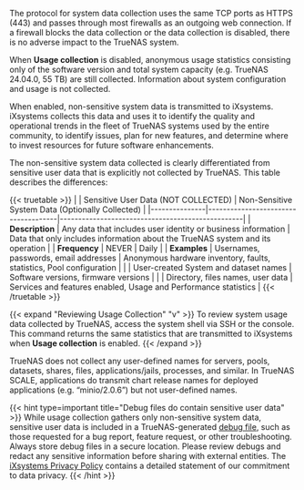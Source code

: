 &NewLine;

The protocol for system data collection uses the same TCP ports as HTTPS (443) and passes through most firewalls as an outgoing web connection.
If a firewall blocks the data collection or the data collection is disabled, there is no adverse impact to the TrueNAS system.

When **Usage collection** is disabled, anonymous usage statistics consisting only of the software version and total system capacity (e.g. TrueNAS 24.04.0, 55 TB) are still collected.
Information about system configuration and usage is not collected.

When enabled, non-sensitive system data is transmitted to iXsystems.
iXsystems collects this data and uses it to identify the quality and operational trends in the fleet of TrueNAS systems used by the entire community, to identify issues, plan for new features, and determine where to invest resources for future software enhancements.

The non-sensitive system data collected is clearly differentiated from sensitive user data that is explicitly not collected by TrueNAS.
This table describes the differences:

{{< truetable >}}
|               | Sensitive User Data (NOT COLLECTED) | Non-Sensitive System Data (Optionally Collected) |
|---------------|-------------------------------------|--------------------------------------------------|
| **Description** | Any data that includes user identity or business information | Data that only includes information about the TrueNAS system and its operation |
| **Frequency** | NEVER | Daily |
| **Examples** | Usernames, passwords, email addresses | Anonymous hardware inventory, faults, statistics, Pool configuration |
|              | User-created System and dataset names | Software versions, firmware versions |
|              | Directory, files names, user data | Services and features enabled, Usage and Performance statistics |
{{< /truetable >}}

{{< expand "Reviewing Usage Collection" "v" >}}
To review system usage data collected by TrueNAS, access the system shell via SSH or the console.
This command returns the same statistics that are transmitted to iXsystems when **Usage collection** is enabled.
{{< /expand >}}

TrueNAS does not collect any user-defined names for servers, pools, datasets, shares, files, applications/jails, processes, and similar.
In TrueNAS SCALE, applications do transmit chart release names for deployed applications (e.g. “minio/2.0.6”) but not user-defined names.

{{< hint type=important title="Debug files do contain sensitive user data" >}}
While usage collection gathers only non-sensitive system data, sensitive user data is included in a TrueNAS-generated [debug file](https://www.truenas.com/docs/contributing/issuereporting/jiraissuereporting/#downloading-a-debug-file), such as those requested for a bug report, feature request, or other troubleshooting.
Always store debug files in a secure location.
Please review debugs and redact any sensitive information before sharing with external entities.
The [iXsystems Privacy Policy](https://www.ixsystems.com/privacy-policy/) contains a detailed statement of our commitment to data privacy.
{{< /hint >}}

